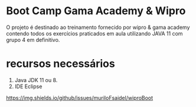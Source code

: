 # Boot Camp Gama Academy & Wipro

O projeto é destinado ao treinamento fornecido por wipro & gama academy contendo todos os exercícios praticados em aula utilizando JAVA 11 com grupo 4 em definitivo. 
# recursos necessários
1. Java JDK 11 ou 8.
2. IDE Eclipse

https://img.shields.io/github/issues/muriloFsaidel/wiproBoot
